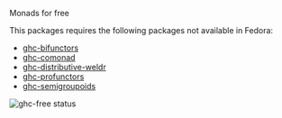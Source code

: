 Monads for free

This packages requires the following packages not available in Fedora:

* [ghc-bifunctors](../ghc-bifunctors)
* [ghc-comonad](../ghc-comonad)
* [ghc-distributive-weldr](../ghc-distributive-weldr)
* [ghc-profunctors](../ghc-profunctors)
* [ghc-semigroupoids](../ghc-semigroupoids)

![ghc-free status](https://copr.fedorainfracloud.org/coprs/dshea/bdcs-haskell-deps/package/ghc-free/status_image/last_build.png)
